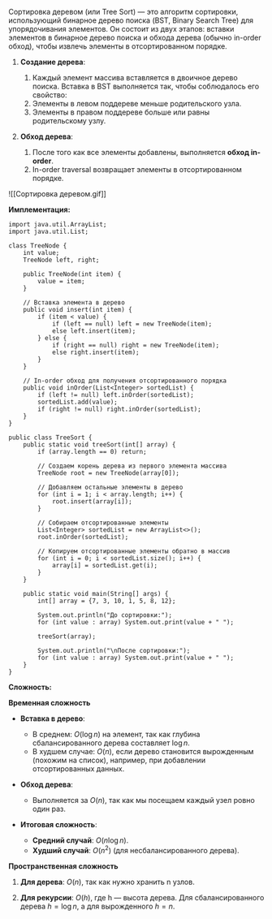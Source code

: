 
Сортировка деревом (или Tree Sort) — это алгоритм сортировки, использующий бинарное дерево поиска (BST, Binary Search Tree) для упорядочивания элементов. Он состоит из двух этапов: вставки элементов в бинарное дерево поиска и обхода дерева (обычно in-order обход), чтобы извлечь элементы в отсортированном порядке.

1. **Создание дерева**:
	1. Каждый элемент массива вставляется в двоичное дерево поиска. Вставка в BST выполняется так, чтобы соблюдалось его свойство:
	2. Элементы в левом поддереве меньше родительского узла.
	3. Элементы в правом поддереве больше или равны родительскому узлу.

2. **Обход дерева**:
	1. После того как все элементы добавлены, выполняется **обход in-order**.
	2. In-order traversal возвращает элементы в отсортированном порядке.


![[Сортировка деревом.gif]]


**Имплементация:**

```
import java.util.ArrayList;
import java.util.List;

class TreeNode {
    int value;
    TreeNode left, right;
	
    public TreeNode(int item) {
        value = item;
    }
	
    // Вставка элемента в дерево
    public void insert(int item) {
        if (item < value) {
            if (left == null) left = new TreeNode(item);
            else left.insert(item);
        } else {
            if (right == null) right = new TreeNode(item);
            else right.insert(item);
        }
    }
	
    // In-order обход для получения отсортированного порядка
    public void inOrder(List<Integer> sortedList) {
        if (left != null) left.inOrder(sortedList);
        sortedList.add(value);
        if (right != null) right.inOrder(sortedList);
    }
}

public class TreeSort {
    public static void treeSort(int[] array) {
        if (array.length == 0) return;
		
        // Создаем корень дерева из первого элемента массива
        TreeNode root = new TreeNode(array[0]);
        
        // Добавляем остальные элементы в дерево
        for (int i = 1; i < array.length; i++) {
            root.insert(array[i]);
        }
		
        // Собираем отсортированные элементы
        List<Integer> sortedList = new ArrayList<>();
        root.inOrder(sortedList);
		
        // Копируем отсортированные элементы обратно в массив
        for (int i = 0; i < sortedList.size(); i++) {
            array[i] = sortedList.get(i);
        }
    }

    public static void main(String[] args) {
        int[] array = {7, 3, 10, 1, 5, 8, 12};
		
        System.out.println("До сортировки:");
        for (int value : array) System.out.print(value + " ");
		
        treeSort(array);
		
        System.out.println("\nПосле сортировки:");
        for (int value : array) System.out.print(value + " ");
    }
}
```

**Сложность:**

**Временная сложность**

- **Вставка в дерево**:
	- В среднем: $O(\log n)$ на элемент, так как глубина сбалансированного дерева составляет $\log n$.
	- В худшем случае: $O(n)$, если дерево становится вырожденным (похожим на список), например, при добавлении отсортированных данных.

- **Обход дерева**:
	- Выполняется за $O(n)$, так как мы посещаем каждый узел ровно один раз.

- **Итоговая сложность**:
	- **Средний случай**: $O(n \log n)$.
	- **Худший случай**: $O(n^2)$ (для несбалансированного дерева).


**Пространственная сложность**

1. **Для дерева**: 
   $O(n)$, так как нужно хранить n узлов.

3. **Для рекурсии**: 
   $O(h)$, где h — высота дерева. Для сбалансированного дерева $h = \log n$, а для вырожденного $h = n$.